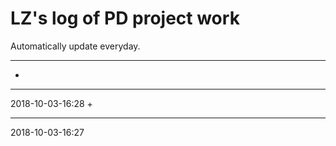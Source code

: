 # LZ's log of PD project work

Automatically update everyday.

******************************


+ 
***


2018-10-03-16:28
+ 
***


2018-10-03-16:27
